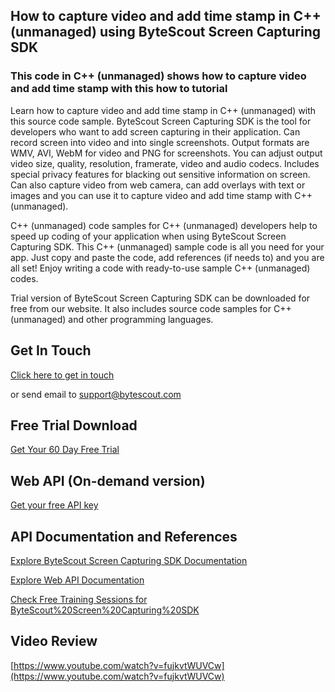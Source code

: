## How to capture video and add time stamp in C++ (unmanaged) using ByteScout Screen Capturing SDK

### This code in C++ (unmanaged) shows how to capture video and add time stamp with this how to tutorial

Learn how to capture video and add time stamp in C++ (unmanaged) with this source code sample. ByteScout Screen Capturing SDK is the tool for developers who want to add screen capturing in their application. Can record screen into video and into single screenshots. Output formats are WMV, AVI, WebM for video and PNG for screenshots. You can adjust output video size, quality, resolution, framerate, video and audio codecs. Includes special privacy features for blacking out sensitive information on screen. Can also capture video from web camera, can add overlays with text or images and you can use it to capture video and add time stamp with C++ (unmanaged).

C++ (unmanaged) code samples for C++ (unmanaged) developers help to speed up coding of your application when using ByteScout Screen Capturing SDK. This C++ (unmanaged) sample code is all you need for your app. Just copy and paste the code, add references (if needs to) and you are all set! Enjoy writing a code with ready-to-use sample C++ (unmanaged) codes.

Trial version of ByteScout Screen Capturing SDK can be downloaded for free from our website. It also includes source code samples for C++ (unmanaged) and other programming languages.

## Get In Touch

[Click here to get in touch](https://bytescout.zendesk.com/hc/en-us/requests/new?subject=ByteScout%20Screen%20Capturing%20SDK%20Question)

or send email to [support@bytescout.com](mailto:support@bytescout.com?subject=ByteScout%20Screen%20Capturing%20SDK%20Question) 

## Free Trial Download

[Get Your 60 Day Free Trial](https://bytescout.com/download/web-installer?utm_source=github-readme)

## Web API (On-demand version)

[Get your free API key](https://pdf.co/documentation/api?utm_source=github-readme)

## API Documentation and References

[Explore ByteScout Screen Capturing SDK Documentation](https://bytescout.com/documentation/index.html?utm_source=github-readme)

[Explore Web API Documentation](https://pdf.co/documentation/api?utm_source=github-readme)

[Check Free Training Sessions for ByteScout%20Screen%20Capturing%20SDK](https://academy.bytescout.com/)

## Video Review

[https://www.youtube.com/watch?v=fujkvtWUVCw](https://www.youtube.com/watch?v=fujkvtWUVCw)